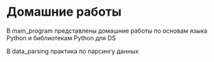 # Домашние работы

В main_program представлены домашние работы по основам языка Python и библиотекам Python для DS

В data_parsing практика по парсингу данных
